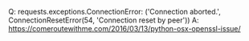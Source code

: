 Q: requests.exceptions.ConnectionError: ('Connection aborted.', ConnectionResetError(54, 'Connection reset by peer'))
A: https://comeroutewithme.com/2016/03/13/python-osx-openssl-issue/